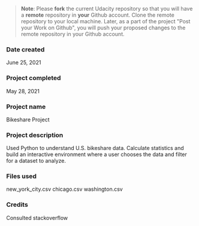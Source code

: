 >**Note**: Please **fork** the current Udacity repository so that you will have a **remote** repository in **your** Github account. Clone the remote repository to your local machine. Later, as a part of the project "Post your Work on Github", you will push your proposed changes to the remote repository in your Github account.

### Date created
June 25, 2021

### Project completed
May 28, 2021

### Project name
Bikeshare Project

### Project description
Used Python to understand U.S. bikeshare data. Calculate statistics and build an interactive environment where a user chooses the data and filter for a dataset to analyze.

### Files used
new_york_city.csv
chicago.csv
washington.csv

### Credits
Consulted stackoverflow
